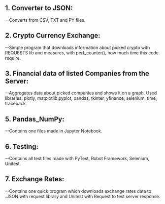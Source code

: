 ## 1. Converter to JSON:
  --Converts from CSV, TXT and PY files.


## 2. Crypto Currency Exchange:
  --Simple program that downloads information about picked crypto with REQUESTS lib and measures,
  with perf_counter(), how much time this code require.


## 3. Financial data of listed Companies from the Server:
  --Aggregates data about picked companies and shows it on a graph.
  Used libraries:
  plotly, matplotlib.pyplot, pandas, tkinter, yfinance, selenium, time, traceback.


## 5. Pandas_NumPy:
  --Contains one files made in Jupyter Notebook.


## 6. Testing:
  --Contains all test files made with PyTest, Robot Framework, Selenium, Unitest.


## 7. Exchange Rates:
  --Contains one quick program which downloads exchange rates data to .JSON with request library and
  Unitest with Request to test server response.

